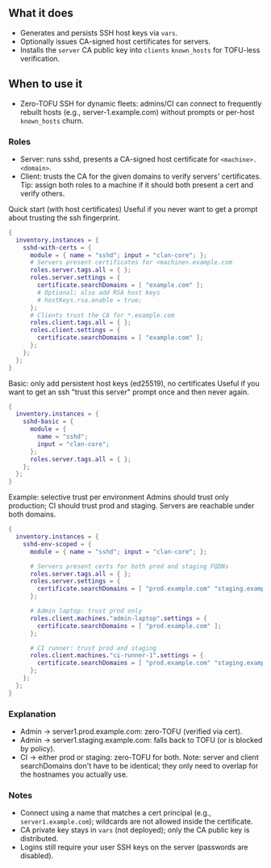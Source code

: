 
## What it does
- Generates and persists SSH host keys via `vars`.
- Optionally issues CA-signed host certificates for servers.
- Installs the `server` CA public key into `clients` `known_hosts` for TOFU-less verification.


## When to use it
- Zero-TOFU SSH for dynamic fleets: admins/CI can connect to frequently rebuilt hosts (e.g., server-1.example.com) without prompts or per-host `known_hosts` churn.

### Roles
- Server: runs sshd, presents a CA-signed host certificate for `<machine>.<domain>`.
- Client: trusts the CA for the given domains to verify servers' certificates.
  Tip: assign both roles to a machine if it should both present a cert and verify others.

Quick start (with host certificates)
Useful if you never want to get a prompt about trusting the ssh fingerprint.
```nix
{
  inventory.instances = {
    sshd-with-certs = {
      module = { name = "sshd"; input = "clan-core"; };
      # Servers present certificates for <machine>.example.com
      roles.server.tags.all = { };
      roles.server.settings = {
        certificate.searchDomains = [ "example.com" ];
        # Optional: also add RSA host keys
        # hostKeys.rsa.enable = true;
      };
      # Clients trust the CA for *.example.com
      roles.client.tags.all = { };
      roles.client.settings = {
        certificate.searchDomains = [ "example.com" ];
      };
    };
  };
}
```

Basic: only add persistent host keys (ed25519), no certificates
Useful if you want to get an ssh "trust this server" prompt once and then never again. 
```nix
{
  inventory.instances = {
    sshd-basic = {
      module = {
        name = "sshd";
        input = "clan-core";
      };
      roles.server.tags.all = { };
    };
  };
}
```

Example: selective trust per environment
Admins should trust only production; CI should trust prod and staging. Servers are reachable under both domains.
```nix
{
  inventory.instances = {
    sshd-env-scoped = {
      module = { name = "sshd"; input = "clan-core"; };

      # Servers present certs for both prod and staging FQDNs
      roles.server.tags.all = { };
      roles.server.settings = {
        certificate.searchDomains = [ "prod.example.com" "staging.example.com" ];
      };

      # Admin laptop: trust prod only
      roles.client.machines."admin-laptop".settings = {
        certificate.searchDomains = [ "prod.example.com" ];
      };

      # CI runner: trust prod and staging
      roles.client.machines."ci-runner-1".settings = {
        certificate.searchDomains = [ "prod.example.com" "staging.example.com" ];
      };
    };
  };
}
```
### Explanation
- Admin -> server1.prod.example.com: zero-TOFU (verified via cert).
- Admin -> server1.staging.example.com: falls back to TOFU (or is blocked by policy).
- CI -> either prod or staging: zero-TOFU for both.
Note: server and client searchDomains don't have to be identical; they only need to overlap for the hostnames you actually use.

### Notes
- Connect using a name that matches a cert principal (e.g., `server1.example.com`); wildcards are not allowed inside the certificate.
- CA private key stays in `vars` (not deployed); only the CA public key is distributed.
- Logins still require your user SSH keys on the server (passwords are disabled).